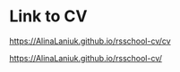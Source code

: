 # Link to CV

<https://AlinaLaniuk.github.io/rsschool-cv/cv>

<https://AlinaLaniuk.github.io/rsschool-cv/>